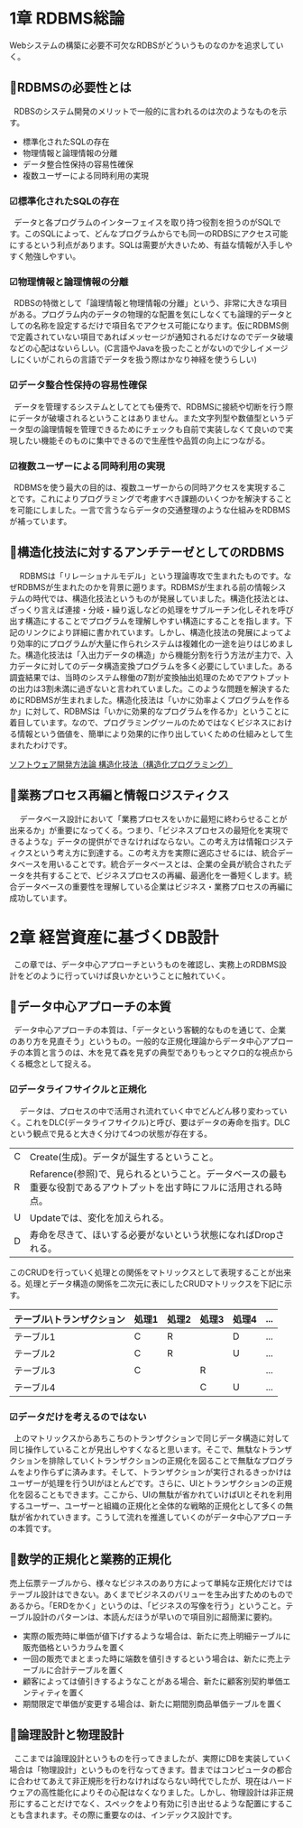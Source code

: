 # 1章 RDBMS総論
Webシステムの構築に必要不可欠なRDBSがどういうものなのかを追求していく。

## 🚩RDBMSの必要性とは
&nbsp; RDBSのシステム開発のメリットで一般的に言われるのは次のようなものを示す。

-  標準化されたSQLの存在
-  物理情報と論理情報の分離
-  データ整合性保持の容易性確保
-  複数ユーザーによる同時利用の実現

### ☑︎標準化されたSQLの存在
&nbsp; データと各プログラムのインターフェイスを取り持つ役割を担うのがSQLです。このSQLによって、どんなプログラムからでも同一のRDBSにアクセス可能にするという利点があります。SQLは需要が大きいため、有益な情報が入手しやすく勉強しやすい。

### ☑︎物理情報と論理情報の分離
&nbsp; RDBSの特徴として「論理情報と物理情報の分離」という、非常に大きな項目がある。プログラム内のデータの物理的な配置を気にしなくても論理的データとしての名称を設定するだけで項目名でアクセス可能になります。仮にRDBMS側で定義されていない項目であればメッセージが通知されるだけなのでデータ破壊などの心配はないらしい。(C言語やJavaを扱ったことがないので少しイメージしにくいがこれらの言語でデータを扱う際はかなり神経を使うらしい)

### ☑︎データ整合性保持の容易性確保
&nbsp; データを管理するシステムとしてとても優秀で、RDBMSに接続や切断を行う際にデータが破壊されるということはありません。また文字列型や数値型というデータ型の論理情報を管理できるためにチェックも自前で実装しなくて良いので実現したい機能そのものに集中できるので生産性や品質の向上につながる。

### ☑︎複数ユーザーによる同時利用の実現
&nbsp; RDBMSを使う最大の目的は、複数ユーザーからの同時アクセスを実現することです。これによりプログラミングで考慮すべき課題のいくつかを解決することを可能にしました。一言で言うならデータの交通整理のような仕組みをRDBMSが補っています。

## 🚩構造化技法に対するアンチテーゼとしてのRDBMS
&nbsp;　RDBMSは「リレーショナルモデル」という理論専攻で生まれたものです。なぜRDBMSが生まれたのかを背景に遡ります。RDBMSが生まれる前の情報システムの時代では、構造化技法というものが発展していました。構造化技法とは、ざっくり言えば連接・分岐・繰り返しなどの処理をサブルーチン化しそれを呼び出す構造にすることでプログラムを理解しやすい構造にすることを指します。下記のリンクにより詳細に書かれています。しかし、構造化技法の発展によってより効率的にプログラムが大量に作られシステムは複雑化の一途を辿りはじめました。構造化技法は「入出力データの構造」から機能分割を行う方法が主力で、入力データに対してのデータ構造変換プログラムを多く必要にしていました。ある調査結果では、当時のシステム稼働の7割が変換抽出処理のためでアウトプットの出力は3割未満に過ぎないと言われていました。このような問題を解決するためにRDBMSが生まれました。構造化技法は「いかに効率よくプログラムを作るか」に対して、RDBMSは「いかに効果的なプログラムを作るか」ということに着目しています。なので、プログラミングツールのためではなくビジネスにおける情報という価値を、簡単により効果的に作り出していくための仕組みとして生まれたわけです。

[ソフトウェア開発方法論 構造化技法（構造化プログラミング）
](https://thinkit.co.jp/article/904/1)


## 🚩業務プロセス再編と情報ロジスティクス
&nbsp;　データベース設計において「業務プロセスをいかに最短に終わらせることが出来るか」が重要になってくる。つまり、「ビジネスプロセスの最短化を実現できるような」データの提供ができなければならない。この考え方は情報ロジスティクスという考え方に到達する。この考え方を実際に適応させるには、統合データベースを用いることです。統合データベースとは、企業の全員が統合されたデータを共有することで、ビジネスプロセスの再編、最適化を一番短くします。統合データベースの重要性を理解している企業はビジネス・業務プロセスの再編に成功しています。

# 2章 経営資産に基づくDB設計
&nbsp; この章では、データ中心アプローチというものを確認し、実務上のRDBMS設計をどのように行っていけば良いかということに触れていく。

## 🏴データ中心アプローチの本質
&nbsp; データ中心アプローチの本質は、「データという客観的なものを通じて、企業のあり方を見直そう」というもの。一般的な正規化理論からデータ中心アプローチの本質と言うのは、木を見て森を見ずの典型でありもっとマクロ的な視点からくる概念として捉える。

### ☑︎データライフサイクルと正規化
&nbsp;　データは、プロセスの中で活用され流れていく中でどんどん移り変わっていく。これをDLC(データライフサイクル)と呼び、要はデータの寿命を指す。DLCという観点で見ると大きく分けて4つの状態が存在する。

|  |  |
| ---- | ---- |
| C | Create(生成)。データが誕生するということ。|
| R | Refarence(参照)で、見られるということ。データベースの最も重要な役割であるアウトプットを出す時にフルに活用される時点。|
| U | Updateでは、変化を加えられる。|
| D | 寿命を尽きて、ほいする必要がないという状態になればDropされる。|

このCRUDを行っていく処理との関係をマトリックスとして表現することが出来る。処理とデータ構造の関係を二次元に表にしたCRUDマトリックスを下記に示す。

| テーブル\トランザクション | 処理1 | 処理2 | 処理3 | 処理4 | ... |
| ---- | ---- | ---- | ---- | ---- | ---- |
| テーブル1 | C | R | | D | ... |
| テーブル2 | C | R | | U | ... |
| テーブル3 | C | | R | | ... |
| テーブル4 | ||C | U | ... |

### ☑︎データだけを考えるのではない
&nbsp; 上のマトリックスからあちこちのトランザクションで同じデータ構造に対して同じ操作していることが見出しやすくなると思います。そこで、無駄なトランザクションを排除していくトランザクションの正規化を図ることで無駄なプログラムをより作らずに済みます。そして、トランザクションが実行されるきっかけはユーザーが処理を行うUIがほとんどです。さらに、UIとトランザクションの正規化を図ることもできます。ここから、UIの無駄が省かれていけばUIとそれを利用するユーザー、ユーザーと組織の正規化と全体的な戦略的正規化として多くの無駄が省かれていきます。こうして流れを推進していくのがデータ中心アプローチの本質です。


## 🏴数学的正規化と業務的正規化
売上伝票テーブルから、様々なビジネスのあり方によって単純な正規化だけではテーブル設計はできない。あくまでビジネスのバリューを生み出すためのものであるから。「ERDをかく」というのは、「ビジネスの写像を行う」ということ。テーブル設計のパターンは、本読んだほうが早いので項目別に超簡潔に要約。


- 実際の販売時に単価が値下げするような場合は、新たに売上明細テーブルに販売価格というカラムを置く
-  一回の販売でまとまった時に端数を値引きするという場合は、新たに売上テーブルに合計テーブルを置く
-  顧客によっては値引きするようなことがある場合、新たに顧客別契約単価エンティティを置く
-  期間限定で単価が変更する場合は、新たに期間別商品単価テーブルを置く

##  🏴論理設計と物理設計
&nbsp;  ここまでは論理設計というものを行ってきましたが、実際にDBを実装していく場合は「物理設計」というものを行なってきます。昔まではコンピュータの都合に合わせてあえて非正規形を行わなければならない時代でしたが、現在はハードウェアの高性能化によりその心配はなくなりました。しかし、物理設計は非正規形にすることだけでなく、スペックをより有効に引き出せるような配置にすることも含まれます。その際に重要なのは、インデックス設計です。

